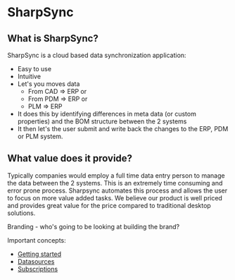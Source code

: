 # SharpSync
 
## What is SharpSync?

SharpSync is a cloud based data synchronization application:
* Easy to use
* Intuitive
* Let's you moves data
  * From CAD => ERP or
  * From PDM => ERP or
  * PLM => ERP
* It does this by identifying differences in meta data (or custom properties) and the BOM structure between the 2 systems
* It then let's the user submit and write back the changes to the ERP, PDM or PLM system.

##  What value does it provide?

Typically companies would employ a full time data entry person to manage the data between the 2 systems. This is an extremely time consuming and error prone process. Sharpsync automates this process and allows the user to focus on more value added tasks. We believe our product is well priced and provides great value for the price compared to traditional desktop solutions.
 
Branding - who's going to be looking at building the brand?

Important concepts:

* [Getting started](getting_started.md)
* [Datasources](datasources/markdown/datasources.md)
* [Subscriptions](subscriptions.md)
